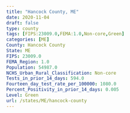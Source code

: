 ```yaml
---
title: "Hancock County, ME"
date: 2020-11-04
draft: false
type: county
tags: [FIPS:23009.0,FEMA:1.0,Non-core,Green]
categories: [ME]
County: Hancock County
State: ME
FIPS: 23009.0
FEMA_Region: 1.0
Population: 54987.0
NCHS_Urban_Rural_Classification: Non-core
Tests_in_prior_14_days: 594.0
Fourteen_day_test_rate_per_100000: 1080.0
Percent_Positivity_in_prior_14_days: 0.005
Level: Green
url: /states/ME/hancock-county
---
```



